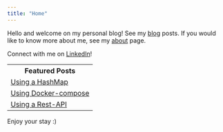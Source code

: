 ```yaml
---
title: "Home"
---
```


Hello and welcome on my personal blog! See my [blog](https://MitchellWeg.github.io/post) posts. If you would like to know more about me, see my [about](https://MitchellWeg.github.io/about) page.

Connect with me on [LinkedIn](https://www.linkedin.com/in/mitchell-weggemans-36b1301a7/)!

<table style="width:50%">
    <th>
    Featured Posts
    </th>
    <tr>
        <td>
        <a href="https://mitchellweg.github.io/hashmap-implementation-and-usage/">Using a HashMap </a>
        </td>
    </tr>
    <tr>
        <td>
        <a href="https://mitchellweg.github.io/using-docker-compose/">Using Docker-compose</a>
        </td>
    </tr>
    <tr>
        <td>
        <a href="https://mitchellweg.github.io/using-a-rest-api/">Using a Rest-API </a>
        </td>
    </tr>

</table>

Enjoy your stay :)
